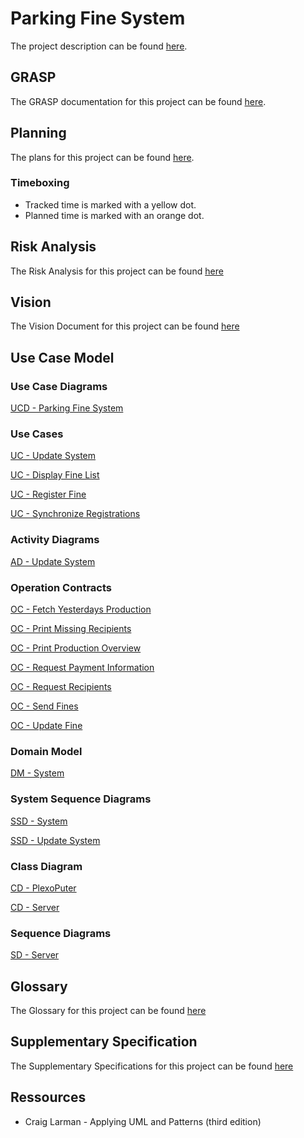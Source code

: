 # Parking Fine System

The project description can be found [here](https://github.com/VirtualZeth/Computer_Science_Collection/tree/master/parking_fine_system/PFS_Description_(danish).pdf>).

## GRASP

The GRASP documentation for this project can be found [here](https://github.com/VirtualZeth/Computer_Science_Collection/tree/master/parking_fine_system/GRASP.md).

## Planning

The plans for this project can be found [here](https://github.com/VirtualZeth/Computer_Science_Collection/tree/master/parking_fine_system/1_planning).

### Timeboxing

- Tracked time is marked with a yellow dot.
- Planned time is marked with an orange dot.

## Risk Analysis

The Risk Analysis for this project can be found [here](https://github.com/VirtualZeth/Computer_Science_Collection/tree/master/parking_fine_system/2_riskAnalysis)

## Vision

The Vision Document for this project can be found [here](https://github.com/VirtualZeth/Computer_Science_Collection/tree/master/parking_fine_system/4_otherRequirements/PFS_Vision_Document.md)

## Use Case Model

### Use Case Diagrams

[UCD - Parking Fine System](https://github.com/VirtualZeth/Computer_Science_Collection/tree/master/parking_fine_system/3_useCaseModel/useCaseDiagrams/UCD_Parking_Fine_System.jpg)

### Use Cases

[UC - Update System](https://github.com/VirtualZeth/Computer_Science_Collection/tree/master/parking_fine_system/3_useCaseModel/useCases/UC_Update_System.md)

[UC - Display Fine List](https://github.com/VirtualZeth/parking_fine_system/blob/master/3_useCaseModel/useCases/UC_Display_Fine_List.md)

[UC - Register Fine](https://github.com/VirtualZeth/parking_fine_system/blob/master/3_useCaseModel/useCases/UC_Register_Fine.md)

[UC - Synchronize Registrations](https://github.com/VirtualZeth/Computer_Science_Collection/tree/master/parking_fine_system/4_useCaseModel/useCases/UC_Synchronize_Registrations.md)

### Activity Diagrams

[AD - Update System](https://github.com/VirtualZeth/Computer_Science_Collection/tree/master/parking_fine_system/3_useCaseModel/activityDiagrams/AD_Update_System.jpg)

### Operation Contracts

[OC - Fetch Yesterdays Production](https://github.com/VirtualZeth/Computer_Science_Collection/tree/master/parking_fine_system/3_useCaseModel/operationContracts/OC_Fetch_Yesterdays_Production.md)

[OC - Print Missing Recipients](https://github.com/VirtualZeth/Computer_Science_Collection/tree/master/parking_fine_system/3_useCaseModel/operationContracts/OC_Print_Missing_Recipients.md)

[OC - Print Production Overview](https://github.com/VirtualZeth/Computer_Science_Collection/tree/master/parking_fine_system/3_useCaseModel/operationContracts/OC_Print_Production_Overview.md)

[OC - Request Payment Information](https://github.com/VirtualZeth/Computer_Science_Collection/tree/master/parking_fine_system/3_useCaseModel/operationContracts/OC_Request_Payment_Information.md)

[OC - Request Recipients](https://github.com/VirtualZeth/Computer_Science_Collection/tree/master/parking_fine_system/3_useCaseModel/operationContracts/OC_Request_Recipients.md)

[OC - Send Fines](https://github.com/VirtualZeth/Computer_Science_Collection/tree/master/parking_fine_system/3_useCaseModel/operationContracts/OC_Send_Fines.md)

[OC - Update Fine](https://github.com/VirtualZeth/Computer_Science_Collection/tree/master/parking_fine_system/3_useCaseModel/operationContracts/OC_Update_Fine.md)

### Domain Model

[DM - System](https://github.com/VirtualZeth/Computer_Science_Collection/tree/master/parking_fine_system/3_useCaseModel/domainModels/DM_System.jpg)

### System Sequence Diagrams

[SSD - System](https://github.com/VirtualZeth/Computer_Science_Collection/tree/master/parking_fine_system/3_useCaseModel/systemSequenceDiagrams/SSD_System.jpg)

[SSD - Update System](https://github.com/VirtualZeth/Computer_Science_Collection/tree/master/parking_fine_system/3_useCaseModel/systemSequenceDiagrams/SSD_Update_System.jpg)

### Class Diagram

[CD - PlexoPuter](https://github.com/VirtualZeth/Computer_Science_Collection/tree/master/parking_fine_system/3_useCaseModel/classDiagrams/CD_PlexoPuter.jpg)

[CD - Server](https://github.com/VirtualZeth/Computer_Science_Collection/tree/master/parking_fine_system/3_useCaseModel/classDiagrams/CD_Server.jpg)

### Sequence Diagrams

[SD - Server](https://github.com/VirtualZeth/Computer_Science_Collection/tree/master/parking_fine_system/3_useCaseModel/sequenceDiagrams/SD_System.jpg)

## Glossary

The Glossary for this project can be found [here](https://github.com/VirtualZeth/Computer_Science_Collection/tree/master/parking_fine_system/4_otherRequirements/G_Glossary.md)

## Supplementary Specification

The Supplementary Specifications for this project can be found [here](https://github.com/VirtualZeth/Computer_Science_Collection/tree/master/parking_fine_system/4_otherRequirements/SS_Supplementary_Specification.md)

## Ressources

- Craig Larman - Applying UML and Patterns (third edition)
